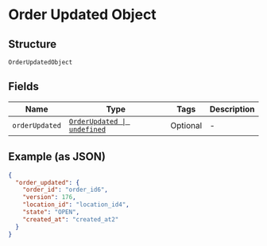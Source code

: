 
# Order Updated Object

## Structure

`OrderUpdatedObject`

## Fields

| Name | Type | Tags | Description |
|  --- | --- | --- | --- |
| `orderUpdated` | [`OrderUpdated \| undefined`](../../doc/models/order-updated.md) | Optional | - |

## Example (as JSON)

```json
{
  "order_updated": {
    "order_id": "order_id6",
    "version": 176,
    "location_id": "location_id4",
    "state": "OPEN",
    "created_at": "created_at2"
  }
}
```

